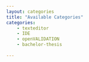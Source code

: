 ```yaml
---
layout: categories
title: "Available Categories"
categories: 
    - texteditor
    - IDE
    - openVALIDATION
    - bachelor-thesis
    
---
```

